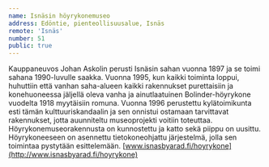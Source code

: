 ```yaml
---
name: Isnäsin höyrykonemuseo
address: Edöntie, pienteollisuusalue, Isnäs
remote: 'Isnäs'
number: 51
public: true
---
```

Kauppaneuvos Johan Askolin perusti Isnäsin sahan vuonna 1897 ja se toimi sahana 1990-luvulle saakka. Vuonna 1995, kun kaikki toiminta loppui, huhuttiin että vanhan saha-alueen kaikki rakennukset purettaisiin ja konehuoneessa jäljellä oleva vanha ja ainutlaatuinen Bolinder-höyrykone vuodelta 1918 myytäisiin romuna. Vuonna 1996 perustettu kylätoimikunta esti tämän kulttuuriskandaalin ja sen onnistui ostamaan tarvittavat rakennukset, jotta auunniteltu museoprojekti voitiin toteuttaa. Höyrykonemuseorakennusta on kunnostettu ja katto sekä piippu on uusittu. Höyrykoneeseen on asennettu tietokoneohjattu järjestelmä, jolla sen toimintaa pystytään esittelemään.
[www.isnasbyarad.fi/hoyrykone](http://www.isnasbyarad.fi/hoyrykone)
